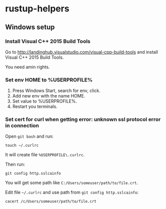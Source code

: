 # rustup-helpers

## Windows setup

### Install Visual C++ 2015 Build Tools

Go to http://landinghub.visualstudio.com/visual-cpp-build-tools and install Visual C++ 2015 Build Tools.

You need amin rights.

### Set env HOME to %USERPROFILE%

1. Press Windows Start, search for env, click.
2. Add new env with the name HOME.
3. Set value to %USERPROFILE%.
4. Restart you terminals.

### Set cert for curl when getting error: unknown ssl protocol error in connection

Open `git bash` and run:

`touch ~/.curlrc`

It will create file `%USERPROFILE\.curlrc`.

Then run:

`git config http.sslcainfo`

You will get some path like `C:/Users/someuser/path/to/file.crt`.

Edit file `~/.curlrc` and use path from `git config http.sslcainfo`:

`cacert /c/Users/someuser/path/to/file.crt`
